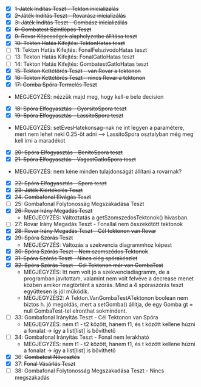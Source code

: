 - [x] ~~1-Játék Indítás Teszt - Tekton inicializálás~~
- [x] ~~2-Játék Indítás Teszt - Rovarász inicializálás~~
- [x] ~~3: Játék Indítás Teszt - Gombász inicializálás~~
- [x] ~~6: Gombatest Szintlépés Teszt~~
- [x] ~~9: Rovar Képességek alaphelyzetbe állítása teszt~~
- [x] ~~10: Tekton Hatás Kifejtés: TektonHatas teszt~~
- [ ] 11: Tekton Hatás Kifejtés: FonalFelszivodoHatas teszt
- [ ] 13: Tekton Hatás Kifejtés: FonalGatloHatas teszt
- [ ] 14: Tekton Hatás Kifejtés: GombatestGatloHatas teszt
- [x] ~~15: Tekton Kettétörés Teszt - van Rovar a tektonon~~
- [x] ~~16: Tekton Kettétörés Teszt - nincs Rovar a tektonon~~
- [x] ~~17: Gomba Spóra Termelés Teszt~~ 
- MEGJEGYZÉS: nézzük majd meg, hogy kell-e bele decision
- [x] ~~18: Spóra Elfogyasztás - GyorsitoSpora teszt~~
- [x] ~~19: Spóra Elfogyasztás - LassitoSpora teszt~~
- MEGJEGYZÉS: setEvesHatekonsag-nak ne int legyen a paramétere, mert nem lehet neki 0.25-öt adni --> LassitoSpora osztalyban még meg kell írni a maradékot
- [x] ~~20: Spóra Elfogyasztás - BenitoSpora teszt~~
- [x] ~~21: Spóra Elfogyasztás - VagastGatloSpora teszt~~
- MEGJEGYZÉS: nem kéne minden tulajdonságát állítani a rovarnak?
- [x] ~~22: Spóra Elfogyasztás - Spora teszt~~
- [x] ~~23: Játék Kiértékelés Teszt~~
- [x] ~~24: Gombafonal Elvágás Teszt~~
- [ ] 25: Gombafonal Folytonosság Megszakadása Teszt
- [x] ~~26: Rovar Irány Megadás Teszt~~
  - MEGJEGYZÉS: Változtatás a getSzomszedosTektonok() hivasban.
- [ ] 27: Rovar Irány Megadás Teszt - Fonallal nem összekötött tektonok
- [x] ~~28: Rovar Irány Megadás Teszt - Cél tektonon van Rovar~~
- [x] ~~29: Spóra Szórás Teszt~~
  - MEGJEGYZÉS: Változás a szekvencia diagrammhoz képest
- [x] ~~30: Spóra Szórás Teszt - Nem szomszédos Tektonok~~
- [x] ~~31: Spóra Szórás Teszt - Nincs elég spórakészlet~~
- [x] ~~32: Spóra Szórás Teszt - Cél Tektonon már van GombaTest~~
  - MEGJEGYZÉS: Itt nem volt jó a szekvenciadiagramm, de a programban javítottam, valamint nem volt felvéve a decrease menet közben amikor megtörtént a szórás. Mind a 4 spóraszórás teszt együttesen is jól működik.
  - MEGJEGYZÉS2: A Tekton.VanGombaTestATektonon boolean nem biztos h. jó megoldás, mert a setGomba() állítja, de egy Gomba gt = null GombaTest-tel elronthat sokmindent.
- [ ] 33: Gombafonal Irányítás Teszt - Cél Tektonon van Spóra
  - MEGJEGYZÉS: nem t1 - t2 között, hanem f1, és t között kellene húzni a fonalat -> így a list[list] is bővíthető
- [ ] 34: Gombafonal Irányítás Teszt - Fonal nem lerakható
  - MEGJEGYZÉS: nem t1 - t2 között, hanem f1, és t között kellene húzni a fonalat -> így a list[list] is bővíthető
- [x] 36: ~~Gombatest Növesztés~~
- [x] 37: ~~Fonal Vásárlás Teszt~~
- [ ] 38: Gombafonal Folytonosság Megszakadása Teszt - Nincs megszakadás
